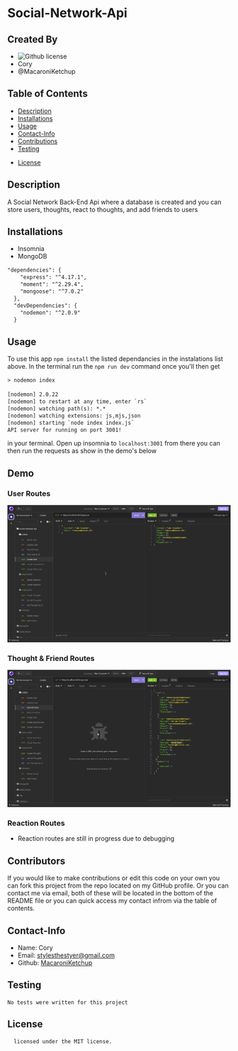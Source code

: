 # Social-Network-Api

## Created By
   - ![Github license](https://img.shields.io/badge/license-MIT-yellowgreen.svg)
   - Cory 
   - @MacaroniKetchup
## Table of Contents
  - [Description](#description)
  - [Installations](#installations)
  - [Usage](#usage)
  - [Contact-Info](#contact)
  - [Contributions](#contributions)
  - [Testing](#testing)
  
* [License](#license)

## Description

A Social Network Back-End Api where a database is created and you can store users, thoughts, react to thoughts, and add friends to users

## Installations

* Insomnia
* MongoDB
```
"dependencies": {
    "express": "^4.17.1",
    "moment": "^2.29.4",
    "mongoose": "^7.0.2"
  },
  "devDependencies": {
    "nodemon": "^2.0.9"
  }

```
## Usage

To use this app ```npm install``` the listed dependancies in the instalations list above. In the terminal run the ```npm run dev``` command once you'll then get 
```> social-network-api@1.0.1 dev
> nodemon index

[nodemon] 2.0.22
[nodemon] to restart at any time, enter `rs`
[nodemon] watching path(s): *.*
[nodemon] watching extensions: js,mjs,json  
[nodemon] starting `node index index.js`    
API server for running on port 3001!
```
in your terminal. Open up insomnia to ```localhost:3001``` from there you can then run the requests as show in the demo's below


## Demo

### User Routes
![User Route Demo](./images/user-routes.gif)

### Thought & Friend Routes
![Thoughts & Friends Routes](./images/thought-friend-route.gif)

### Reaction Routes

* Reaction routes are still in progress due to debugging

## Contributors
If you would like to make contributions or edit this code on your own you can fork this project from the repo located on my GitHub profile. Or you can contact me via email, both of these will be located in the bottom of the README file or you can quick access my contact infrom via the table of contents.
## Contact-Info
- Name: Cory
- Email: stylesthestyer@gmail.com
- Github: [MacaroniKetchup](https://github.com/MacaroniKetchup/)
## Testing
```
No tests were written for this project
```
## License

      licensed under the MIT license.